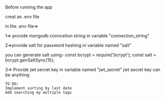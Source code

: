 Before running the app

creat an .env file

in the .env file=>

1=> provide mongodb conncetion string in variable "connection_string"

2=>provide salt for password hashing in variable named "salt"

you can generate salt using-
    const bcrypt = require('bcrypt');
    const salt = bcrypt.genSaltSync(15);

3=> Provide jwt secret key in variable named "jwt_secret"
    jwt secret key can be anything


    TO DO:
    Implement sorting by last date
    Add searching my multiple tags
